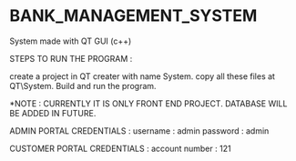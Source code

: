 # BANK_MANAGEMENT_SYSTEM
System made with QT GUI (c++)

STEPS TO RUN THE PROGRAM : 

create a project in QT creater with name System.
copy all these files at QT\System.
Build and run the program.

*NOTE : CURRENTLY IT IS ONLY FRONT END PROJECT. DATABASE WILL BE ADDED IN FUTURE.

ADMIN PORTAL CREDENTIALS : 
                username : admin
                password : admin

CUSTOMER PORTAL CREDENTIALS :
                account number : 121
